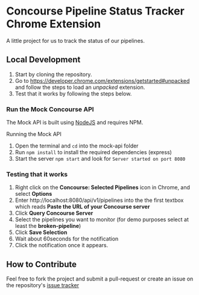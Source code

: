# Concourse Pipeline Status Tracker Chrome Extension

A little project for us to track the status of our pipelines.

## Local Development

1. Start by cloning the repository.
2. Go to https://developer.chrome.com/extensions/getstarted#unpacked and follow the steps to load an *unpacked* extension.
3. Test that it works by following the steps below.

### Run the Mock Concourse API

The Mock API is built using [NodeJS](https://nodejs.org/en/download/) and requires NPM.

Running the Mock API

1. Open the terminal and `cd` into the mock-api folder
2. Run `npm install` to install the required dependencies (express)
3. Start the server `npm start` and look for `Server started on port 8080`

### Testing that it works

1. Right click on the **Concourse: Selected Pipelines** icon in Chrome, and select **Options**
2. Enter http://localhost:8080/api/v1/pipelines into the the first textbox which reads **Paste the URL of your Concourse server**
3. Click **Query Concourse Server**
4. Select the pipelines you want to monitor (for demo purposes select at least the **broken-pipeline**)
5. Click **Save Selection**
6. Wait about 60seconds for the notification
7. Click the notification once it appears.

## How to Contribute

Feel free to fork the project and submit a pull-request or create an issue on the repository's [issue tracker](https://github.com/lackerman/concourse-chrome-ext/issues)
